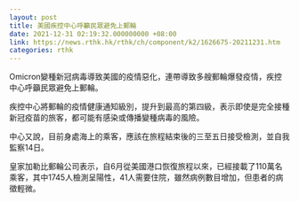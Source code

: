 ```yaml
---
layout: post
title: 美國疾控中心呼籲民眾避免上郵輪
date: 2021-12-31 02:19:32.000000000 +08:00
link: https://news.rthk.hk/rthk/ch/component/k2/1626675-20211231.htm
categories: rthk
---
```


Omicron變種新冠病毒導致美國的疫情惡化，連帶導致多艘郵輪爆發疫情，疾控中心呼籲民眾避免上郵輪。

疾控中心將郵輪的疫情健康通知級別，提升到最高的第四級，表示即使是完全接種新冠疫苗的旅客，都可能有感染或傳播變種病毒的風險。

中心又說，目前身處海上的乘客，應該在旅程結束後的三至五日接受檢測，並自我監察14日。

皇家加勒比郵輪公司表示，自6月從美國港口恢復旅程以來，已經接載了110萬名乘客，其中1745人檢測呈陽性，41人需要住院，雖然病例數目增加，但患者的病徵輕微。
